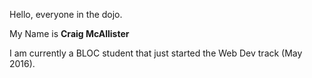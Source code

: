 Hello, everyone in the dojo.

My Name is **Craig McAllister**

I am currently a BLOC student that just started the Web Dev track (May 2016).

